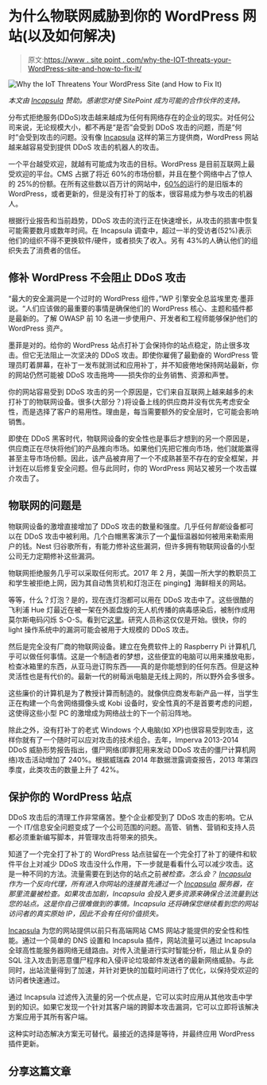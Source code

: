 # 为什么物联网威胁到你的 WordPress 网站(以及如何解决)

> 原文:[https://www . site point . com/why-the-IOT-threats-your-WordPress-site-and-how-to-fix-it/](https://www.sitepoint.com/why-the-iot-threatens-your-wordpress-site-and-how-to-fix-it/)

![Why the IoT Threatens Your WordPress Site (and How to Fix It)](../Images/496bf75c5e067e3c1408977c7c12971f.png)

*本文由 [Incapsula](http://synd.co/2unWEi0) 赞助。感谢您对使 SitePoint 成为可能的合作伙伴的支持。*

分布式拒绝服务(DDoS)攻击越来越成为任何有网络存在的企业的现实。对任何公司来说，无论规模大小，都不再是“是否”会受到 DDoS 攻击的问题，而是“何时”会受到攻击的问题。没有像 [Incapsula](http://synd.co/2unWEi0) 这样的第三方提供商，WordPress 网站越来越容易受到提供 DDoS 攻击的机器人的攻击。

一个平台越受欢迎，就越有可能成为攻击的目标。WordPress 是目前互联网上最受欢迎的平台。CMS 占据了将近 60%的市场份额，并且在整个网络中占了惊人的 25%的份额。在所有这些数以百万计的网站中，[60%的](http://synd.co/2tRiKpV)运行的是旧版本的 WordPress，或者更新的，但是没有打补丁的版本，很容易成为参与攻击的机器人。

根据行业报告和当前趋势，DDoS 攻击的流行正在快速增长，从攻击的损害中恢复可能需要数月或数年时间。在 Incapsula 调查中，超过一半的受访者(52%)表示他们的组织不得不更换软件/硬件，或者损失了收入。另有 43%的人确认他们的组织失去了消费者的信任。

## 修补 WordPress 不会阻止 DDoS 攻击

“最大的安全漏洞是一个过时的 WordPress 组件，”WP 引擎安全总监埃里克·墨菲说。“人们应该做的最重要的事情是确保他们的 WordPress 核心、主题和插件都是最新的。了解 OWASP 前 10 名进一步使用户、开发者和工程师能够保护他们的 WordPress 资产。

墨菲是对的。给你的 WordPress 站点打补丁会保持你的站点稳定，防止很多攻击。但它无法阻止一次坚决的 DDoS 攻击。即使你雇佣了最勤奋的 WordPress 管理员盯着屏幕，在补丁一发布就测试和应用补丁，并不知疲倦地保持网站最新，你的网站仍然可能被 DDoS 攻击拖垮——损失你的业务销售、资源和声誉。

你的网站容易受到 DDoS 攻击的另一个原因是，它们来自互联网上越来越多的未打补丁的物联网设备。很多(大部分？)将设备上线的供应商并没有优先考虑安全性，而是选择了客户的易用性。理由是，每当需要额外的安全层时，它可能会影响销售。

即使在 DDoS 黑客时代，物联网设备的安全性也是事后才想到的另一个原因是，供应商正在尽快将他们的产品推向市场。如果他们先把它推向市场，他们就能赢得甚至主导市场份额。因此，该产品被弃用了一个不成熟甚至不存在的安全框架，并计划在以后修复安全问题。但与此同时，你的 WordPress 网站又被另一个攻击媒介攻击了。

## 物联网的问题是

物联网设备的激增直接增加了 DDoS 攻击的数量和强度。几乎任何*智能*设备都可以在 DDoS 攻击中被利用。几个白帽黑客演示了一个[巢](http://synd.co/2ujzl86)恒温器如何被用来勒索用户的钱。Nest 归谷歌所有，有能力修补这些漏洞，但许多拥有物联网设备的小型公司无力定期修补这些漏洞。

物联网拒绝服务几乎可以采取任何形式。2017 年 2 月，美国一所大学的教职员工和学生被拒绝上网，因为其自动售货机和灯泡正在 pinging】海鲜相关的网站。

等等，什么？灯泡？是的，现在连灯泡都可以用在 DDoS 攻击中了。这些很酷的飞利浦 Hue 灯最近在被一架在外面盘旋的无人机传播的病毒感染后，被制作成用莫尔斯电码闪烁 S-O-S。看到它[这里](https://www.youtube.com/watch?v=Ed1OjAuRARU)。研究人员称这仅仅是开始。很快，你的 light 操作系统中的漏洞可能会被用于大规模的 DDoS 攻击。

然后是完全没有厂商的物联网设备。建立在免费软件上的 Raspberry Pi 计算机几乎可以做任何事情。这是一个制造者的梦想，这些便宜的电脑可以用来播放电影，检查冰箱里的东西，从亚马逊订购东西——真的是你能想到的任何东西。但是这种灵活性也是有代价的。最新一代的树莓派电脑是无线上网的，所以野外会多很多。

这些廉价的计算机是为了教授计算而制造的。就像供应商发布新产品一样，当学生正在构建一个鸟舍网络摄像头或 Kobi 设备时，安全性真的不是首要考虑的问题，这使得这些小型 PC 的激增成为网络战士的下一个前沿阵地。

除此之外，没有打补丁的老式 Windows 个人电脑(如 XP)也很容易受到攻击，这样你就有了一个随时可以应对攻击的技术组合。去年，Imperva 2013-2014 DDoS 威胁形势报告指出，僵尸网络(即罪犯用来发动 DDoS 攻击的僵尸计算机网络)攻击活动增加了 240%。根据威瑞森 2014 年数据泄露调查报告，2013 年第四季度，此类攻击的数量上升了 42%。

## 保护你的 WordPress 站点

DDoS 攻击后的清理工作非常痛苦。整个企业都受到了 DDoS 攻击的影响。它从一个 IT/信息安全问题变成了一个公司范围的问题。高管、销售、营销和支持人员都必须重新编写脚本，并管理攻击将带来的损失。

知道了一个完全打了补丁的 WordPress 站点驻留在一个完全打了补丁的硬件和软件平台上对减少 DDoS 攻击没什么作用，下一步就是看看什么可以减少攻击。这是一种不同的方法。流量需要在到达你的站点之前*被检查。怎么会？ [Incapsula](http://synd.co/2unWEi0) 作为一个反向代理，所有进入你网站的连接首先通过一个 [Incapsula](http://synd.co/2unWEi0) 服务器，在那里流量被检查。如果攻击加剧，Incapsula 会投入更多资源来确保合法流量到达您的站点。这是你自己很难做到的事情。Incapsula 还将确保您继续看到您的网站访问者的真实原始 IP，因此不会有任何价值损失。*

[Incapsula](http://synd.co/2unWEi0) 为您的网站提供以前只有高端网站 CMS 网站才能提供的安全性和性能。通过一个简单的 DNS 设置和 Incapsula 插件，网站流量可以通过 Incapsula 全球高性能服务器网络无缝路由。对传入流量进行实时智能分析，阻止从复杂的 SQL 注入攻击到恶意僵尸程序和入侵评论垃圾邮件发送者的最新网络威胁。与此同时，出站流量得到了加速，并针对更快的加载时间进行了优化，以保持受欢迎的访问者快速通过。

通过 Incapsula 过滤传入流量的另一个优点是，它可以实时应用从其他攻击中学到的知识。如果它发现一个针对其客户端的跨脚本攻击漏洞，它可以立即将该解决方案应用于其所有客户端。

这种实时动态解决方案无可替代。最接近的选择是等待，并最终应用 WordPress 插件更新。

## 分享这篇文章